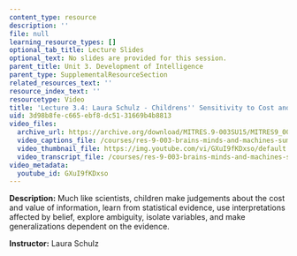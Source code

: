 ```yaml
---
content_type: resource
description: ''
file: null
learning_resource_types: []
optional_tab_title: Lecture Slides
optional_text: No slides are provided for this session.
parent_title: Unit 3. Development of Intelligence
parent_type: SupplementalResourceSection
related_resources_text: ''
resource_index_text: ''
resourcetype: Video
title: 'Lecture 3.4: Laura Schulz - Childrens'' Sensitivity to Cost and Value of Information'
uid: 3d98b8fe-c665-ebf8-dc51-31669b4b8813
video_files:
  archive_url: https://archive.org/download/MITRES.9-003SU15/MITRES9_003SU15_Lecture_3-4_300k.mp4
  video_captions_file: /courses/res-9-003-brains-minds-and-machines-summer-course-summer-2015/a96d5c6a18345edb8b9bd89ac87f2ba7_GXuI9fKDxso.vtt
  video_thumbnail_file: https://img.youtube.com/vi/GXuI9fKDxso/default.jpg
  video_transcript_file: /courses/res-9-003-brains-minds-and-machines-summer-course-summer-2015/76616f873ed485a3ce1539c92b981d61_GXuI9fKDxso.pdf
video_metadata:
  youtube_id: GXuI9fKDxso
---
```


**Description:** Much like scientists, children make judgements about the cost and value of information, learn from statistical evidence, use interpretations affected by belief, explore ambiguity, isolate variables, and make generalizations dependent on the evidence.

**Instructor:** Laura Schulz